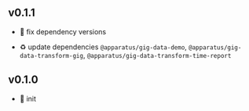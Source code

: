 ## v0.1.1

* 🐞 fix dependency versions

* ♻️ update dependencies `@apparatus/gig-data-demo`, `@apparatus/gig-data-transform-gig`, `@apparatus/gig-data-transform-time-report`

## v0.1.0

* 🐣 init
